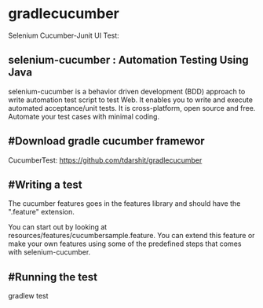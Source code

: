# gradlecucumber
Selenium Cucumber-Junit UI Test:

selenium-cucumber : Automation Testing Using Java
---

selenium-cucumber is a behavior driven development (BDD) approach to write automation test script to test Web. 
It enables you to write and execute automated acceptance/unit tests. It is cross-platform, open source and free. 
Automate your test cases with minimal coding.

#Download gradle cucumber framewor
---
CucumberTest: https://github.com/tdarshit/gradlecucumber

#Writing a test
---
The cucumber features goes in the features library and should have the ".feature" extension.

You can start out by looking at resources/features/cucumbersample.feature. You can extend this feature or make your own features using some of the predefined steps that comes with selenium-cucumber.

#Running the test
---
gradlew test
